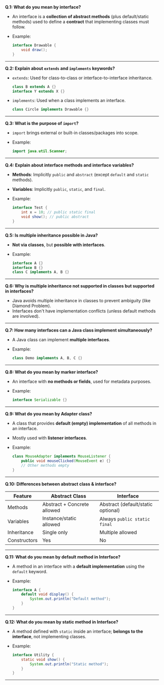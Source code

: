 
**Q.1: What do you mean by interface?**

* An interface is a **collection of abstract methods** (plus default/static methods) used to define a **contract** that implementing classes must follow.
* Example:

  ```java
  interface Drawable {
      void draw();
  }
  ```

---

**Q.2: Explain about `extends` and `implements` keywords?**

* `extends`: Used for class-to-class or interface-to-interface inheritance.

  ```java
  class B extends A {}
  interface Y extends X {}
  ```
* `implements`: Used when a class implements an interface.

  ```java
  class Circle implements Drawable {}
  ```

---

**Q.3: What is the purpose of `import`?**

* `import` brings external or built-in classes/packages into scope.
* Example:

  ```java
  import java.util.Scanner;
  ```

---

**Q.4: Explain about interface methods and interface variables?**

* **Methods**: Implicitly `public` and `abstract` (except `default` and `static` methods).
* **Variables**: Implicitly `public`, `static`, and `final`.
* Example:

  ```java
  interface Test {
      int x = 10; // public static final
      void show(); // public abstract
  }
  ```

---

**Q.5: Is multiple inheritance possible in Java?**

* **Not via classes**, but **possible with interfaces**.
* Example:

  ```java
  interface A {}
  interface B {}
  class C implements A, B {}
  ```

---

**Q.6: Why is multiple inheritance not supported in classes but supported in interfaces?**

* Java avoids multiple inheritance in classes to prevent ambiguity (like Diamond Problem).
* Interfaces don't have implementation conflicts (unless default methods are involved).

---

**Q.7: How many interfaces can a Java class implement simultaneously?**

* A Java class can implement **multiple interfaces**.
* Example:

  ```java
  class Demo implements A, B, C {}
  ```

---

**Q.8: What do you mean by marker interface?**

* An interface with **no methods or fields**, used for metadata purposes.
* Example:

  ```java
  interface Serializable {}
  ```

---

**Q.9: What do you mean by Adapter class?**

* A class that provides **default (empty) implementation** of all methods in an interface.
* Mostly used with **listener interfaces**.
* Example:

  ```java
  class MouseAdapter implements MouseListener {
      public void mouseClicked(MouseEvent e) {}
      // Other methods empty
  }
  ```

---

**Q.10: Differences between abstract class & interface?**

| Feature      | Abstract Class              | Interface                          |
| ------------ | --------------------------- | ---------------------------------- |
| Methods      | Abstract + Concrete allowed | Abstract (default/static optional) |
| Variables    | Instance/static allowed     | Always `public static final`       |
| Inheritance  | Single only                 | Multiple allowed                   |
| Constructors | Yes                         | No                                 |

---

**Q.11: What do you mean by default method in Interface?**

* A method in an interface with a **default implementation** using the `default` keyword.
* Example:

  ```java
  interface A {
      default void display() {
          System.out.println("Default method");
      }
  }
  ```

---

**Q.12: What do you mean by static method in Interface?**

* A method defined with `static` inside an interface; **belongs to the interface**, not implementing classes.
* Example:

  ```java
  interface Utility {
      static void show() {
          System.out.println("Static method");
      }
  }
  ```
---
